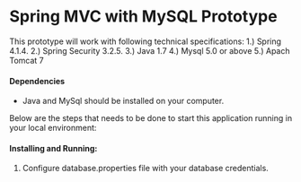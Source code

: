 # Spring MVC with MySQL Prototype

This prototype will work with following technical specifications:
1.) Spring 4.1.4.
2.) Spring Security 3.2.5.
3.) Java 1.7
4.) Mysql 5.0 or above
5.) Apach Tomcat 7

#### Dependencies

* Java and MySql should be installed on your computer.

Below are the steps that needs to be done to start this application running in your local environment:

#### Installing and Running:

1. Configure database.properties file with your database credentials.
